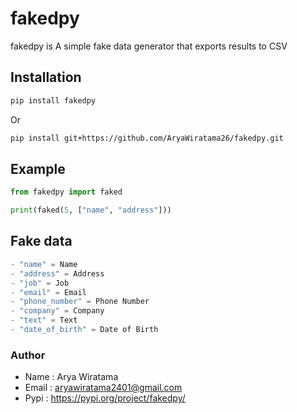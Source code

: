 # fakedpy

fakedpy is A simple fake data generator that exports results to CSV


## Installation

```bash
pip install fakedpy
```
Or

```bash
pip install git+https://github.com/AryaWiratama26/fakedpy.git
```

## Example

```python
from fakedpy import faked

print(faked(5, ["name", "address"]))
```

## Fake data
```python
- "name" = Name
- "address" = Address
- "job" = Job
- "email" = Email
- "phone_number" = Phone Number
- "company" = Company
- "text" = Text
- "date_of_birth" = Date of Birth

```

### Author
- Name : Arya Wiratama
- Email : <a href="mailto:aryawiratama2401@gmail.com">aryawiratama2401@gmail.com</a>
- Pypi : https://pypi.org/project/fakedpy/
